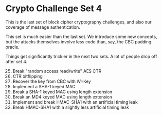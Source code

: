 
# Crypto Challenge Set 4

This is the last set of block cipher cryptography challenges, and also our coverage of message authentication.

This set is much easier than the last set. We introduce some new concepts, but the attacks themselves involve less code than, say, the CBC padding oracle.

Things get significantly trickier in the next two sets. A lot of people drop off after set 4.

25. Break "random access read/write" AES CTR
26. CTR bitflipping
27. Recover the key from CBC with IV=Key
28. Implement a SHA-1 keyed MAC
29. Break a SHA-1 keyed MAC using length extension
30. Break an MD4 keyed MAC using length extension
31. Implement and break HMAC-SHA1 with an artificial timing leak
32. Break HMAC-SHA1 with a slightly less artificial timing leak
